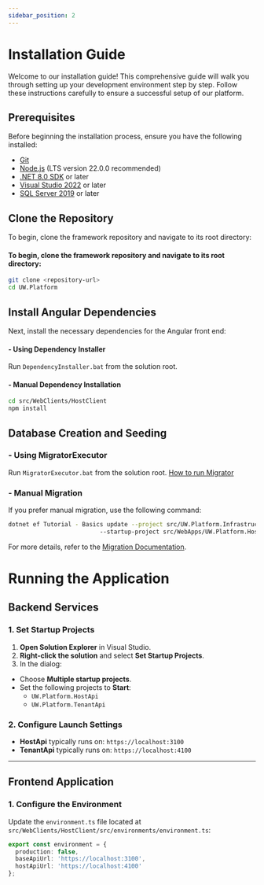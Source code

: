 ```yaml
---
sidebar_position: 2
---
```


# Installation Guide

Welcome to our installation guide! This comprehensive guide will walk you through setting up your development environment step by step. Follow these instructions carefully to ensure a successful setup of our platform.


## Prerequisites

Before beginning the installation process, ensure you have the following installed:
- [Git](https://git-scm.com/downloads)
- [Node.js](https://nodejs.org/en/download) (LTS version 22.0.0 recommended)
- [.NET 8.0 SDK](https://dotnet.microsoft.com/en-us/download/dotnet/8.0) or later
- [Visual Studio 2022](https://visualstudio.microsoft.com/downloads/) or later
- [SQL Server 2019](https://www.microsoft.com/en-us/sql-server/sql-server-downloads) or later



## Clone the Repository

To begin, clone the framework repository and navigate to its root directory:

#### To begin, clone the framework repository and navigate to its root directory:

```bash
git clone <repository-url>
cd UW.Platform
```




## Install Angular Dependencies

Next, install the necessary dependencies for the Angular front end:
#### - Using Dependency Installer

Run `DependencyInstaller.bat` from the solution root.
#### - Manual Dependency Installation
```bash
cd src/WebClients/HostClient
npm install
```


## Database Creation and Seeding

### - Using MigratorExecutor

Run `MigratorExecutor.bat` from the solution root. [How to run Migrator](/docs/database/migrations)

### - Manual Migration
If you prefer manual migration, use the following command:

  ```bash
  dotnet ef Tutorial - Basics update --project src/UW.Platform.Infrastructure 
                            --startup-project src/WebApps/UW.Platform.HostApi
  ```

For more details, refer to the [Migration Documentation](/docs/database/migrations).


# Running the Application

## Backend Services

### 1. Set Startup Projects
1. **Open Solution Explorer** in Visual Studio.
2. **Right-click the solution** and select **Set Startup Projects**.
3. In the dialog:
- Choose **Multiple startup projects**.
- Set the following projects to **Start**:
    - `UW.Platform.HostApi`
    - `UW.Platform.TenantApi`

### 2. Configure Launch Settings
- **HostApi** typically runs on: `https://localhost:3100`
- **TenantApi** typically runs on: `https://localhost:4100`

---

## Frontend Application

### 1. Configure the Environment
Update the `environment.ts` file located at `src/WebClients/HostClient/src/environments/environment.ts`:

```typescript
export const environment = {
  production: false,
  baseApiUrl: 'https://localhost:3100',
  hostApiUrl: 'https://localhost:4100'
};
```

